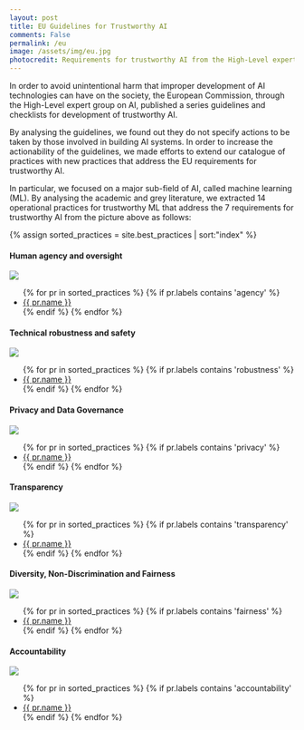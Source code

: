 ```yaml
---
layout: post
title: EU Guidelines for Trustworthy AI
comments: False
permalink: /eu
image: /assets/img/eu.jpg
photocredit: Requirements for trustworthy AI from the High-Level expert group on AI setup by the EU Commission.
---
```



In order to avoid unintentional harm that improper development of AI technologies can have on the society, the European Commission, through the High-Level expert group on AI, published a series guidelines and checklists for development of trustworthy AI.

By analysing the guidelines, we found out they do not specify actions to be taken by those involved in building AI systems.
In order to increase the actionability of the guidelines, we made efforts to extend our catalogue of practices with new practices that address the EU requirements for trustworthy AI.

In particular, we focused on a major sub-field of AI, called machine learning (ML).
By analysing the academic and grey literature, we extracted 14 operational practices for trustworthy ML that address the 7 requirements for trustworthy AI from the picture above as follows:

{% assign sorted_practices = site.best_practices  | sort:"index" %}

#### Human agency and oversight
<img class="hover-me" src="https://img.shields.io/badge/EU-Human%20Agency-lightgrey?labelColor=003399">
<ul>
{% for pr in sorted_practices %}
  <!-- {{pr.labels}} -->
  {% if pr.labels contains 'agency' %}
     <li> <a href="{{pr.url}}">{{ pr.name }}</a> </li>
  {% endif %}
{% endfor %}
</ul>

#### Technical robustness and safety
<img class="hover-me" src="https://img.shields.io/badge/EU-Robustness-lightgrey?labelColor=003399">
<ul>
{% for pr in sorted_practices %}
  {% if pr.labels contains 'robustness' %}
    <li>  <a href="{{pr.url}}">{{ pr.name }}</a> </li>
  {% endif %}
{% endfor %}
</ul>

#### Privacy and Data Governance
<img class="hover-me" src="https://img.shields.io/badge/EU-Privacy-lightgrey?labelColor=003399">
<ul>
{% for pr in sorted_practices %}
  {% if pr.labels contains 'privacy' %}
    <li>  <a href="{{pr.url}}">{{ pr.name }}</a> </li>
  {% endif %}
{% endfor %}
</ul>

#### Transparency
<img class="hover-me" src="https://img.shields.io/badge/EU-Transparency-lightgrey?labelColor=003399">
<ul>
{% for pr in sorted_practices %}
  {% if pr.labels contains 'transparency' %}
    <li>  <a href="{{pr.url}}">{{ pr.name }}</a> </li>
  {% endif %}
{% endfor %}
</ul>


#### Diversity, Non-Discrimination and Fairness
<img class="hover-me" src="https://img.shields.io/badge/EU-Fairness-lightgrey?labelColor=003399">
<ul>
{% for pr in sorted_practices %}
  {% if pr.labels contains 'fairness' %}
    <li>  <a href="{{pr.url}}">{{ pr.name }}</a> </li>
  {% endif %}
{% endfor %}
</ul>

#### Accountability
<img class="hover-me" src="https://img.shields.io/badge/EU-Accountability-lightgrey?labelColor=003399">
<ul>
{% for pr in sorted_practices %}
  {% if pr.labels contains 'accountability' %}
    <li>  <a href="{{pr.url}}">{{ pr.name }}</a> </li>
  {% endif %}
{% endfor %}
</ul>

